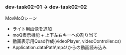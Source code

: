 ### dev-task02-01 -> dev-task02-02

MovMoQシーン
- ライト用画像を追加
- moQ表示機能 + 上下左右キーへの割り当て
- 動画表示用Quad作成(videoPlayer, videoController.cs)
- Application.dataPath\mp4\からの動画読み込み
